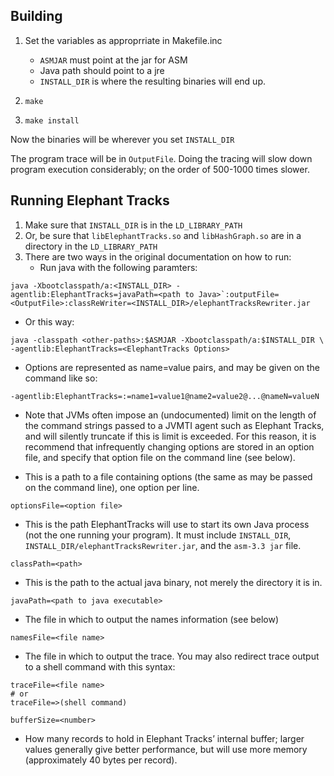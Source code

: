 ## Building

1. Set the variables as approprriate in Makefile.inc
	* `ASMJAR` must point at the jar for ASM
	* Java path should point to a jre
	* `INSTALL_DIR` is where the resulting binaries will end up.

2. `make`
3. `make install` 
        
Now the binaries will be wherever you set `INSTALL_DIR`
 
The program trace will be in `OutputFile`. Doing the tracing will slow down program execution considerably; on the order of 500-1000 times slower.

## Running Elephant Tracks
1. Make sure that `INSTALL_DIR` is in the `LD_LIBRARY_PATH`
2. Or, be sure that `libElephantTracks.so` and `libHashGraph.so` are in a directory in the `LD_LIBRARY_PATH`
3. There are two ways in the original documentation on how to run:
    * Run java with the following paramters:

```
java -Xbootclasspath/a:<INSTALL_DIR> -agentlib:ElephantTracks=javaPath=<path to Java>`:outputFile=<OutputFile>:classReWriter=<INSTALL_DIR>/elephantTracksRewriter.jar
```

   * Or this way:

```
java -classpath <other-paths>:$ASMJAR -Xbootclasspath/a:$INSTALL_DIR \ -agentlib:ElephantTracks=<ElephantTracks Options>
```
   * Options are represented as name=value pairs, and may be given on the command like so:

```
-agentlib:ElephantTracks=:=name1=value1@name2=value2@...@nameN=valueN
```

   * Note that JVMs often impose an (undocumented) limit on the length of the
      command strings passed to a JVMTI agent such as Elephant Tracks, and will
      silently truncate if this is limit is exceeded. For this reason, it is
      recommend that infrequently changing options are stored in an option
      file, and specify that option file on the command line (see below).

   * This is a path to a file containing options (the same as may be passed on the command line), one option per line.
```
optionsFile=<option file>
```

   * This is the path ElephantTracks will use to start its own Java process
      (not the one running your program). It must include `INSTALL_DIR`,
      `INSTALL_DIR/elephantTracksRewriter.jar`, and the `asm-3.3 jar` file.
```
classPath=<path>
```
   * This is the path to the actual java binary, not merely the directory it
      is in.
```
javaPath=<path to java executable>
```

   * The file in which to output the names information (see below)
```
namesFile=<file name>
```

   * The file in which to output the trace. You may also redirect trace output
      to a shell command with this syntax:
```
traceFile=<file name>
# or
traceFile=>(shell command)
```

```
bufferSize=<number>
```
   * How many records to hold in Elephant Tracks’ internal buffer; larger
      values generally give better performance, but will use more memory
      (approximately 40 bytes per record).

